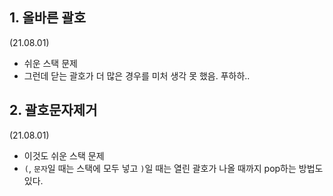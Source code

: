 ## 1. 올바른 괄호

(21.08.01)

- 쉬운 스택 문제
- 그런데 닫는 괄호가 더 많은 경우를 미처 생각 못 했음. 푸하하..

## 2. 괄호문자제거

(21.08.01)

- 이것도 쉬운 스택 문제
- `(`, `문자`일 때는 스택에 모두 넣고 `)`일 때는 열린 괄호가 나올 때까지 pop하는 방법도 있다.
